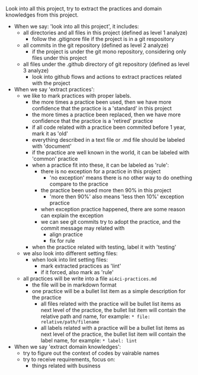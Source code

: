 Look into all this project, try to extract the practices and domain knowledges from this project.

* When we say: 'look into all this project', it includes:
  * all directories and all files in this project (defined as level 1 analyze)
    * follow the .gitignore file if the project is in a git respository
  * all commits in the git repository (defined as level 2 analyze)
    * if the project is under the git mono repository, considering only files under this project
  * all files under the .github directory of git repository (defined as level 3 analyze)
    * look into github flows and actions to extract practices related with the project
* When we say 'extract practices':
  * we like to mark practices with proper labels.
    * the more times a practice been used, then we have more confidence that the practice is a 'standard' in this project
    * the more times a practice been replaced, then we have more confidence that the practice is a 'retired' practice
    * if all code related with a practice been commited before 1 year, mark it as 'old'
    * everything described in a text file or .md file should be labeled with 'document'
    * if the practice are well known in the world, it can be labeled with 'common' practice
    * when a practice fit into these, it can be labeled as 'rule':
      * there is no exception for a practice in this project
        * 'no exception' means there is no other way to do onething compare to the practice
      * the practice been used more then 90% in this project
        * 'more then 90%' also means 'less then 10%' exception practice
      * when exception practice happened, there are some reason can explain the exception
      * we can see git commits try to adopt the practice, and the commit message may related with
        * align practice
        * fix for rule
    * when the practice related with testing, label it with 'testing'
  * we also look into different setting files:
    * when look into lint setting files:
      * mark extracted practices as 'lint'
      * if it forced, also mark as 'rule'
  * all practices will be write into a file `ai4ci-practices.md`
    * the file will be in markdown format
    * one practice will be a bullet list item as a simple description for the practice
      * all files related with the practice will be bullet list items as next level of the practice, the bullet list item will contain the relative path and name, for example: `* file: relative/path/filename`
      * all labels related with a practice will be a bullet list items as next level of the practice, the bullet list item will contain the label name, for example: `* label: lint`
* When we say 'extract domain knowledges':
  * try to figure out the context of codes by vairable names
  * try to receive requirements, focus on:
    * things related with business
